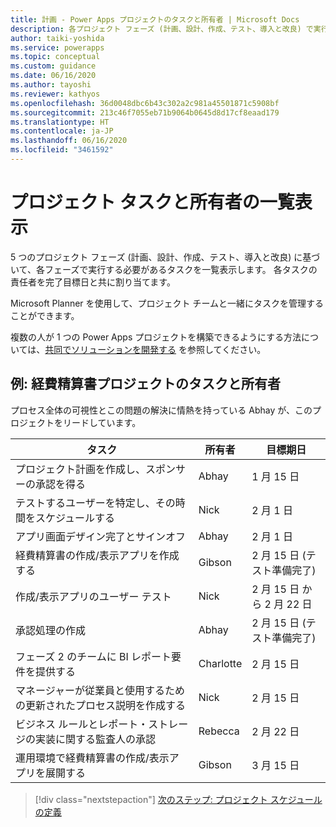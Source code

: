```yaml
---
title: 計画 - Power Apps プロジェクトのタスクと所有者 | Microsoft Docs
description: 各プロジェクト フェーズ (計画、設計、作成、テスト、導入と改良) で実行するタスクと、各タスクの責任者を一覧表示します。
author: taiki-yoshida
ms.service: powerapps
ms.topic: conceptual
ms.custom: guidance
ms.date: 06/16/2020
ms.author: tayoshi
ms.reviewer: kathyos
ms.openlocfilehash: 36d0048dbc6b43c302a2c981a45501871c5908bf
ms.sourcegitcommit: 213c46f7055eb71b9064b0645d8d17cf8eaad179
ms.translationtype: HT
ms.contentlocale: ja-JP
ms.lasthandoff: 06/16/2020
ms.locfileid: "3461592"
---
```

# <a name="listing-the-project-tasks-and-owners"></a>プロジェクト タスクと所有者の一覧表示

5 つのプロジェクト フェーズ (計画、設計、作成、テスト、導入と改良) に基づいて、各フェーズで実行する必要があるタスクを一覧表示します。 各タスクの責任者を完了目標日と共に割り当てます。

Microsoft Planner を使用して、プロジェクト チームと一緒にタスクを管理することができます。

複数の人が 1 つの Power Apps プロジェクトを構築できるようにする方法については、[共同でソリューションを開発する](making-phase.md#developing-solutions-collaboratively) を参照してください。

## <a name="example-expense-report-project-tasks-and-owners"></a>例: 経費精算書プロジェクトのタスクと所有者

プロセス全体の可視性とこの問題の解決に情熱を持っている Abhay が、このプロジェクトをリードしています。

| タスク​​                                                                     | 所有者      | 目標期日                     |
|-------------------------------------------------------------------------|-----------|---------------------------------|
| プロジェクト計画を作成し、スポンサーの承認を得る                 | Abhay     | 1 月 15 日                      |
| テストするユーザーを特定し、その時間をスケジュールする                     | Nick      | 2 月 1 日                      |
| アプリ画面デザイン完了とサインオフ                               | Abhay     | 2 月 1 日                      |
| 経費精算書の作成/表示アプリを作成する                                     | Gibson    | 2 月 15 日 (テスト準備完了) |
| 作成/表示アプリのユーザー テスト                                        | Nick      | 2 月 15 日 から 2 月 22 日      |
| 承認処理の作成                                                   | Abhay     | 2 月 15 日 (テスト準備完了) |
| フェーズ 2 のチームに BI レポート要件を提供する                  | Charlotte | 2 月 15 日                     |
| マネージャーが従業員と使用するための更新されたプロセス説明を作成する  | Nick      | 2 月 15 日                     |
| ビジネス ルールとレポート・ストレージの実装に関する監査人の承認    | Rebecca   | 2 月 22 日                     |
| 運用環境で経費精算書の作成/表示アプリを展開する                   | Gibson    | 3 月 15 日                        |

> [!div class="nextstepaction"]
> [次のステップ: プロジェクト スケジュールの定義](defining-project-schedule.md)
